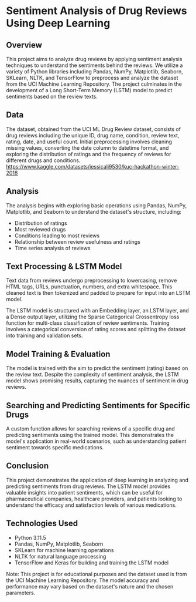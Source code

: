 # Sentiment Analysis of Drug Reviews Using Deep Learning
## Overview
This project aims to analyze drug reviews by applying sentiment analysis techniques to understand the sentiments behind the reviews. We utilize a variety of Python libraries including Pandas, NumPy, Matplotlib, Seaborn, SKLearn, NLTK, and TensorFlow to preprocess and analyze the dataset from the UCI Machine Learning Repository. The project culminates in the development of a Long Short-Term Memory (LSTM) model to predict sentiments based on the review texts. 

## Data
The dataset, obtained from the UCI ML Drug Review dataset, consists of drug reviews including the unique ID, drug name, condition, review text, rating, date, and useful count. Initial preprocessing involves cleaning missing values, converting the date column to datetime format, and exploring the distribution of ratings and the frequency of reviews for different drugs and conditions. https://www.kaggle.com/datasets/jessicali9530/kuc-hackathon-winter-2018

## Analysis
The analysis begins with exploring basic operations using Pandas, NumPy, Matplotlib, and Seaborn to understand the dataset's structure, including:
- Distribution of ratings
- Most reviewed drugs
- Conditions leading to most reviews
- Relationship between review usefulness and ratings
- Time series analysis of reviews

## Text Processing & LSTM Model
Text data from reviews undergo preprocessing to lowercasing, remove HTML tags, URLs, punctuation, numbers, and extra whitespace. This cleaned text is then tokenized and padded to prepare for input into an LSTM model.

The LSTM model is structured with an Embedding layer, an LSTM layer, and a Dense output layer, utilizing the Sparse Categorical Crossentropy loss function for multi-class classification of review sentiments. Training involves a categorical conversion of rating scores and splitting the dataset into training and validation sets.

## Model Training & Evaluation 
The model is trained with the aim to predict the sentiment (rating) based on the review text. Despite the complexity of sentiment analysis, the LSTM model shows promising results, capturing the nuances of sentiment in drug reviews.

## Searching and Predicting Sentiments for Specific Drugs
A custom function allows for searching reviews of a specific drug and predicting sentiments using the trained model. This demonstrates the model's application in real-world scenarios, such as understanding patient sentiment towards specific medications.

## Conclusion
This project demonstrates the application of deep learning in analyzing and predicting sentiments from drug reviews. The LSTM model provides valuable insights into patient sentiments, which can be useful for pharmaceutical companies, healthcare providers, and patients looking to understand the efficacy and satisfaction levels of various medications.

## Technologies Used
- Python 3.11.5
- Pandas, NumPy, Matplotlib, Seaborn
- SKLearn for machine learning operations
- NLTK for natural language processing
- TensorFlow and Keras for building and training the LSTM model

Note: This project is for educational purposes and the dataset used is from the UCI Machine Learning Repository. The model accuracy and performance may vary based on the dataset's nature and the chosen parameters.
